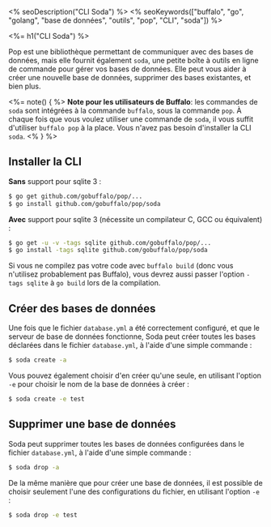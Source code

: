 <% seoDescription("CLI Soda") %>
<% seoKeywords(["buffalo", "go", "golang", "base de données", "outils", "pop", "CLI", "soda"]) %>

<%= h1("CLI Soda") %>

Pop est une bibliothèque permettant de communiquer avec des bases de données, mais elle fournit également `soda`, une petite boîte à outils en ligne de commande pour gérer vos bases de données. Elle peut vous aider à créer une nouvelle base de données, supprimer des bases existantes, et bien plus.

<%= note() { %>
**Note pour les utilisateurs de Buffalo**: les commandes de `soda` sont intégrées à la commande `buffalo`, sous la commande `pop`. À chaque fois que vous voulez utiliser une commande de `soda`, il vous suffit d'utiliser `buffalo pop` à la place. Vous n'avez pas besoin d'installer la CLI `soda`.
<% } %>

## Installer la CLI

**Sans** support pour sqlite 3 :

```bash
$ go get github.com/gobuffalo/pop/...
$ go install github.com/gobuffalo/pop/soda
```

**Avec** support pour sqlite 3 (nécessite un compilateur C, GCC ou équivalent) :

```bash
$ go get -u -v -tags sqlite github.com/gobuffalo/pop/...
$ go install -tags sqlite github.com/gobuffalo/pop/soda
```

Si vous ne compilez pas votre code avec `buffalo build` (donc vous n'utilisez probablement pas Buffalo), vous devrez aussi passer l'option `-tags sqlite` à `go build` lors de la compilation.

## Créer des bases de données

Une fois que le fichier `database.yml` a été correctement configuré, et que le serveur de base de données fonctionne, Soda peut créer toutes les bases déclarées dans le fichier `database.yml`, à l'aide d'une simple commande :

```bash
$ soda create -a
```

Vous pouvez également choisir d'en créer qu'une seule, en utilisant l'option `-e` pour choisir le nom de la base de données à créer :

```bash
$ soda create -e test
```

## Supprimer une base de données

Soda peut supprimer toutes les bases de données configurées dans le fichier `database.yml`, à l'aide d'une simple commande :

```bash
$ soda drop -a
```

De la même manière que pour créer une base de données, il est possible de choisir seulement l'une des configurations du fichier, en utilisant l'option `-e` :

```bash
$ soda drop -e test
```